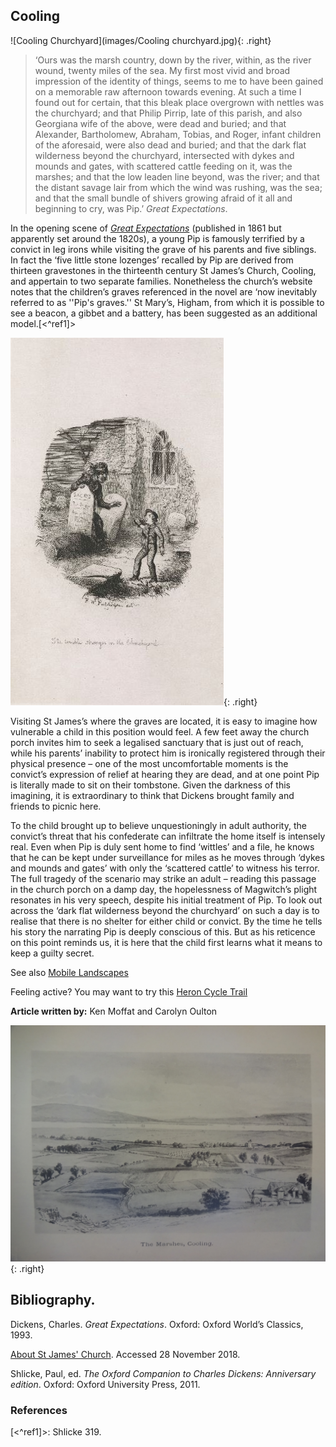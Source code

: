 <param ve-config style="article">

## Cooling 

![Cooling Churchyard](images/Cooling churchyard.jpg){: .right}

>‘Ours was the marsh country, down by the river, within, as the river wound, twenty miles of the sea. My first most vivid and broad impression of the identity of things, seems to me to have been gained on a memorable raw afternoon towards evening. At such a time I found out for certain, that this bleak place overgrown with nettles was the churchyard; and that Philip Pirrip, late of this parish, and also Georgiana wife of the above, were dead and buried; and that Alexander, Bartholomew, Abraham, Tobias, and Roger, infant children of the aforesaid, were also dead and buried; and that the dark flat wilderness beyond the churchyard, intersected with dykes and mounds and gates, with scattered cattle feeding on it, was the marshes; and that the low leaden line beyond, was the river; and that the distant savage lair from which the wind was rushing, was the sea; and that the small bundle of shivers growing afraid of it all and beginning to cry, was Pip.’ _Great Expectations_.

In the opening scene of [_Great Expectations_](great-expectations-curated-walk) (published in 1861 but apparently set around the 1820s), a young Pip is famously terrified by a convict in leg irons while visiting the grave of his parents and five siblings. In fact the ‘five little stone lozenges’ recalled by Pip are derived from thirteen gravestones in the thirteenth century St James’s Church, Cooling, and appertain to two separate families. Nonetheless the church’s website notes that the children’s graves referenced in the novel are ‘now inevitably referred to as ''Pip's graves.'' St Mary’s, Higham, from which it is possible to see a beacon, a gibbet and a battery, has been suggested as an additional model.[<^ref1]>

![Cooling ©The British Library Board ktc28b20f001r.](images/Cooling.JPG){: .right}

Visiting St James’s where the graves are located, it is easy to imagine how vulnerable a child in this position would feel. A few feet away the church porch invites him to seek a legalised sanctuary that is just out of reach, while his parents’ inability to protect him is ironically registered through their physical presence – one of the most uncomfortable moments is the convict’s expression of relief at hearing they are dead, and at one point Pip is literally made to sit on their tombstone. Given the darkness of this imagining, it is extraordinary to think that Dickens brought family and friends to picnic here.

To the child brought up to believe unquestioningly in adult authority, the convict’s threat that his confederate can infiltrate the home itself is intensely real. Even when Pip is duly sent home to find ‘wittles’ and a file, he knows that he can be kept under surveillance for miles as he moves through ‘dykes and mounds and gates’ with only the ‘scattered cattle’ to witness his terror.
The full tragedy of the scenario may strike an adult – reading this passage in the church porch on a damp day, the hopelessness of Magwitch’s plight resonates in his very speech, despite his initial treatment of Pip. To look out across the ‘dark flat wilderness beyond the churchyard’ on such a day is to realise that there is no shelter for either child or convict. By the time he tells his story the narrating Pip is deeply conscious of this. But as his reticence on this point reminds us, it is here that the child first learns what it means to keep a guilty secret. 

See also [Mobile Landscapes](/dickens/mobile-landscapes)

Feeling active? You may want to try this [Heron Cycle Trail](https://explorekent.org/activities/heron-cycle-trail-the-hoo-peninsula/)


**Article written by:** Ken Moffat and Carolyn Oulton

![Cooling Marshes](images/Cooling_Marshes.jpg){: .right}

## Bibliography.

Dickens, Charles. _Great Expectations_. Oxford: Oxford World’s Classics, 1993.

[About St James' Church]( http://coolingchurch.org.uk/about/). Accessed 28 November 2018.

Shlicke, Paul, ed. _The Oxford Companion to Charles Dickens: Anniversary edition_. Oxford: Oxford University Press, 2011.

### References

[<^ref1]>: Shlicke 319.
<!--stackedit_data:
eyJoaXN0b3J5IjpbMTQ2MzM2NDA3N119
-->
